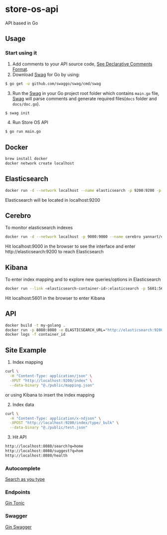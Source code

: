 # store-os-api
API based in Go

## Usage

### Start using it
1. Add comments to your API source code, [See Declarative Comments Format](https://swaggo.github.io/swaggo.io/declarative_comments_format/).
2. Download [Swag](https://github.com/swaggo/swag) for Go by using:
```sh
$ go get -u github.com/swaggo/swag/cmd/swag
```

3. Run the [Swag](https://github.com/swaggo/swag) in your Go project root folder which contains `main.go` file, [Swag](https://github.com/swaggo/swag) will parse comments and generate required files(`docs` folder and `docs/doc.go`).
```sh
$ swag init
```
4. Run Store OS API 
```sh 
$ go run main.go
```

## Docker 
```sh
brew install docker
docker network create localhost
```

## Elasticsearch

```sh
docker run -d --network localhost --name elasticsearch -p 9200:9200 -p 9300:9300 -e "discovery.type=single-node" elasticsearch:7.6.1
```

Elasticsearch will be located in localhost:9200

## Cerebro 

To monitor elasticsearch indexes

```sh
docker run -d --network localhost -p 9000:9000 --name cerebro yannart/cerebro:latest
```
Hit localhost:9000 in the browser to see the interface and enter http://elasticsearch:9200 to reach Elasticsearch

## Kibana

To enter index mapping and to explore new queries/options in Elasticsearch

```sh
docker run --link <elasticsearch-container-id>:elasticsearch -p 5601:5601 --network localhost docker.elastic.co/kibana/kibana:7.6.1
```
Hit localhost:5601 in the browser to enter Kibana


## API 

```sh
docker build -t my-golang .
docker run -p 8080:8080 -e ELASTICSEARCH_URL="http://elasticsearch:9200" --network localhost my-golang
docker logs -f container_id
```


## Site Example 

1. Index mapping
```sh
curl \
  -H "Content-Type: application/json" \
  -XPUT "http://localhost:9200/index" \
  --data-binary "@./public/mapping.json"
```
or using Kibana to insert the index mapping 

2. Index data

```sh
curl \
  -H "Content-Type: application/x-ndjson" \
  -XPOST "http://localhost:9200/index/type/_bulk" \
  --data-binary "@./public/test.json"
```
3. Hit API 
```sh 
http://localhost:8080/search?q=home
http://localhost:8080/suggest?q=hom
http://localhost:8080/health
```

### Autocomplete 

[Search as you type](https://www.elastic.co/guide/en/elasticsearch/reference/7.9/search-as-you-type.html)


### Endpoints

[Gin Tonic](https://github.com/gin-gonic/gin)

### Swagger

[Gin Swagger](https://github.com/swaggo/gin-swagger)